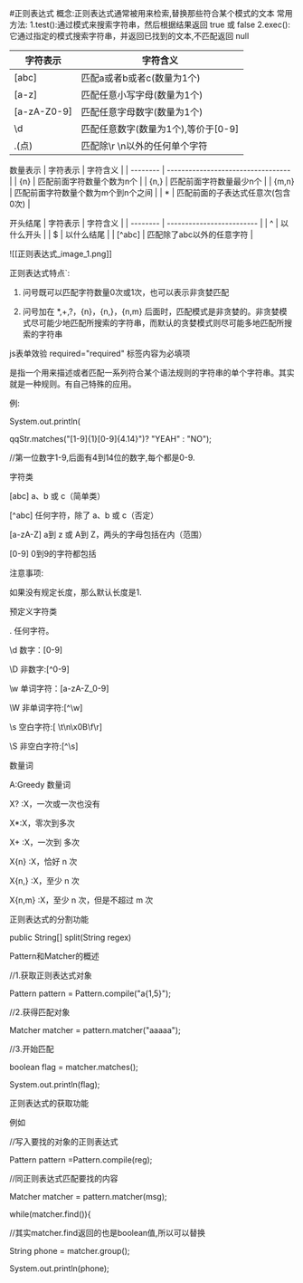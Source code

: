 #正则表达式
概念:正则表达式通常被用来检索,替换那些符合某个模式的文本
常用方法:
1.test():通过模式来搜索字符串，然后根据结果返回 true 或 false
2.exec():它通过指定的模式搜索字符串，并返回已找到的文本,不匹配返回 null

| 字符表示 | 字符含义 |
| ----------- | ----------------------------------- |
| [abc] | 匹配a或者b或者c(数量为1个) |
| [a-z] | 匹配任意小写字母(数量为1个) |
| [a-zA-Z0-9] | 匹配任意字母数字(数量为1个)
| \d | 匹配任意数字(数量为1个),等价于[0-9] |
| .(点) | 匹配除\r \n以外的任何单个字符 |
数量表示
| 字符表示 | 字符含义 |
| -------- | ---------------------------------- |
| {n} | 匹配前面字符数量个数为n个 |
| {n,} | 匹配前面字符数量最少n个 |
| {m,n} | 匹配前面字符数量个数为m个到n个之间 |
| * | 匹配前面的子表达式任意次(包含0次) |

开头结尾
| 字符表示 | 字符含义 |
| -------- | ------------------------- |
| ^ | 以什么开头 |
| $ | 以什么结尾 |
| [^abc] | 匹配除了abc以外的任意字符 |

  ![[正则表达式_image_1.png]]

正则表达式特点`:

1. 问号既可以匹配字符数量0次或1次，也可以表示非贪婪匹配

2. 问号加在 *,+,?，{n}，{n,}，{n,m} 后面时，匹配模式是非贪婪的。非贪婪模式尽可能少地匹配所搜索的字符串，而默认的贪婪模式则尽可能多地匹配所搜索的字符串

  

js表单效验 required="required" 标签内容为必填项

是指一个用来描述或者匹配一系列符合某个语法规则的字符串的单个字符串。其实就是一种规则。有自己特殊的应用。

例:

System.out.println(

qqStr.matches("[1-9]{1}[0-9]{4.14}")? "YEAH" : "NO");

//第一位数字1-9,后面有4到14位的数字,每个都是0-9.

字符类

[abc] a、b 或 c（简单类）

[^abc] 任何字符，除了 a、b 或 c（否定）

[a-zA-Z] a到 z 或 A到 Z，两头的字母包括在内（范围）

[0-9] 0到9的字符都包括

注意事项:

如果没有规定长度，那么默认长度是1.

  

预定义字符类

. 任何字符。

\d 数字：[0-9]

\D 非数字:[^0-9]

\w 单词字符：[a-zA-Z_0-9]

\W 非单词字符:[^\w]

\s 空白字符:[ \t\n\x0B\f\r]

\S 非空白字符:[^\s]

  

数量词

A:Greedy 数量词

X? :X，一次或一次也没有

X*:X，零次到多次

X+ :X，一次到 多次

X{n} :X，恰好 n 次

X{n,} :X，至少 n 次

X{n,m} :X，至少 n 次，但是不超过 m 次

  

正则表达式的分割功能

public String[] split(String regex)

  

Pattern和Matcher的概述

//1.获取正则表达式对象

Pattern pattern = Pattern.compile("a{1,5}");

//2.获得匹配对象

Matcher matcher = pattern.matcher("aaaaa");

//3.开始匹配

boolean flag = matcher.matches();

System.out.println(flag);

  

正则表达式的获取功能

例如

//写入要找的对象的正则表达式

Pattern pattern =Pattern.compile(reg);

//同正则表达式匹配要找的内容

Matcher matcher = pattern.matcher(msg);

  

while(matcher.find()){

//其实matcher.find返回的也是boolean值,所以可以替换

String phone = matcher.group();

System.out.println(phone);